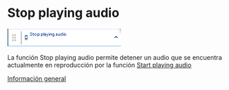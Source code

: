 # Stop playing audio

![](../../../../.gitbook/assets/image%20%28524%29.png)

La función Stop playing audio permite detener un audio que se encuentra actualmente en reproducción por la función [Start playing audio](https://docs.apphive.io/reference/funciones/phone-apis-e/start-playing-audio)

[Información general](https://docs.apphive.io/reference/funciones/informacion-general-de-las-funciones)  


